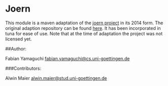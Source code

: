# Joern

This module is a maven adaptation of the [joern project](https://github.com/fabsx00/joern) in its 2014 form. The original adaption repository can be found [here](https://github.com/electricalwind/joernANTLR).
It has been incorporated in tuna for ease of use. Note that at the time of adaptation the project was not licensed yet.

##Author: 

Fabian Yamaguchi <fabian.yamaguchi@cs.uni-goettingen.de>
           
###Contributors:
           
Alwin Maier <alwin.maier@stud.uni-goettingen.de>
